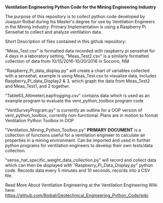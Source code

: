 **Ventilation Engineering Python Code for the Mining Engineering Industry**

The purpose of this repository is to collect python code developed by Joaquin Roibal during his Master's degree for use by Ventilation Engineers in the Mining Industry. Primary Implementation is using a Raspberry Pi Sensehat to collect and analyze ventilation data.

Short Description of files contained in this github repository:

"Meas_Test.csv" is formatted data recorded with raspberry pi sensehat for 4 days in a laboratory setting, "Meas_Test2.csv" is a similarly formatted collection of data from 10/15/2016-10/20/2016 in Socorro, NM

"Raspberry_Pi_data_display.py" will create a chart of variables collected with a sensehat, example is using Meas_Test.csv to visualize data, Includes Raspberry_Pi_data_Display2 & 3, which graph the data from Meas_Test2 and Meas_Test1, and 2 together.

"Table63_AltimeterLeapfrogging.csv" contains data which is used as an example program to evaluate the vent_python_toolbox program code

"VentSurveyProgram.py" is currently an outline for a OOP version of vent_python_toolbox, currently non-functional. Plans are in motion to format Ventilation Python Toolbox in OOP

"Ventilation_Mining_Python_Toolbox.py" **PRIMARY DOCUMENT** is a collection of functions useful for a ventilation engineer to calculate air properties in a mining environment. Can be imported and used in further python programs for ventilation engineers to develop their own tests/data collection. 

"sense_hat_specific_weight_data_collection.py" will record and collect data which can then be displayed with "Raspberry_Pi_Data_Display.py" python code. Records data every 5 minutes and 10 seconds, records into a CSV file. 

Read More About Ventilation Engineering at the Ventilation Engineering Wiki here: https://github.com/Roibal/Geotechnical_Engineering_Python_Code/wiki
